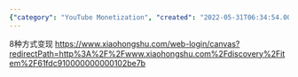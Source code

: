 ```yaml
---
{"category": "YouTube Monetization", "created": "2022-05-31T06:34:54.000Z", "date": "2022-05-31 06:34:54", "description": "This article offers eight methods to monetize YouTube content, providing a valuable resource for creators looking to generate income from their videos.", "modified": "2022-08-18T16:36:41.468Z", "tags": ["entrepreneurship", "idea", "monitization", "stub", "youtube"], "title": "Youtube Monitization 油管变现"}
---
```

8种方式变现
https://www.xiaohongshu.com/web-login/canvas?redirectPath=http%3A%2F%2Fwww.xiaohongshu.com%2Fdiscovery%2Fitem%2F61fdc910000000000102be7b